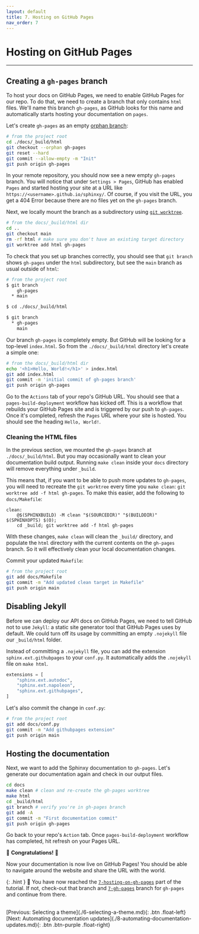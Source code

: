 ```yaml
---
layout: default
title: 7. Hosting on GitHub Pages
nav_order: 7
---
```


# Hosting on GitHub Pages

---

## Creating a `gh-pages` branch

To host your docs on GitHub Pages, we need to enable GitHub Pages for our repo. To do that, we
need to create a branch that only contains `html` files. We'll name this branch `gh-pages`, as
GitHub looks for this name and automatically starts hosting your documentation on `pages`.

Let's create `gh-pages` as an empty
[orphan branch](https://git-scm.com/docs/git-checkout#Documentation/git-checkout.txt---orphanltnew-branchgt):

```sh
# from the project root
cd ./docs/_build/html
git checkout --orphan gh-pages
git reset --hard
git commit --allow-empty -m "Init"
git push origin gh-pages
```

In your remote repository, you should now see a new empty `gh-pages` branch. You will notice that
under `Settings > Pages`, GitHub has enabled `Pages` and started hosting your site at a URL like
`https://<username>.github.io/sphinxy/`. Of course, if you visit the URL, you get a 404 Error
because there are no files yet on the `gh-pages` branch.

Next, we locally mount the branch as a subdirectory using
[`git worktree`](https://git-scm.com/docs/git-worktree).

```sh
# from the docs/_build/html dir
cd ..
git checkout main
rm -rf html # make sure you don't have an existing target directory
git worktree add html gh-pages
```

To check that you set up branches correctly, you should see that `git branch` shows `gh-pages`
under the `html` subdirectory, but see the `main` branch as usual outside of `html`:

```sh
# from the project root
$ git branch
    gh-pages
  * main

$ cd ./docs/_build/html

$ git branch
  * gh-pages
    main
```

Our branch `gh-pages` is completely empty. But GitHub will be looking for a top-level
`index.html`. So from the `./docs/_build/html` directory let's create a simple one:

```sh
# from the docs/_build/html dir
echo '<h1>Hello, World!</h1>' > index.html
git add index.html
git commit -m 'initial commit of gh-pages branch'
git push origin gh-pages
```

Go to the `Actions` tab of your repo's GitHub URL. You should see that a `pages-build-deployment`
workflow has kicked off. This is a workflow that rebuilds your GitHub Pages site and is triggered
by our push to `gh-pages`. Once it's completed, refresh the `Pages` URL where your site is hosted.
You should see the heading `Hello, World!`.

### Cleaning the HTML files

In the previous section, we mounted the `gh-pages` branch at `./docs/_build/html`. But you may
occasionally want to clean your documentation build output. Running `make clean` inside your `docs`
directory will remove everything under `_build`.

This means that, if you want to be able to push more updates to `gh-pages`, you will need to
recreate the `git worktree` every time you `make clean`: `git worktree add -f html gh-pages`. To
make this easier, add the following to `docs/Makefile`:

```make
clean:
	@$(SPHINXBUILD) -M clean "$(SOURCEDIR)" "$(BUILDDIR)" $(SPHINXOPTS) $(O);
	cd _build; git worktree add -f html gh-pages
```

With these changes, `make clean` will clean the `_build/` directory, and populate the `html`
directory with the current contents on the `gh-pages` branch. So it will effectively clean your
local documentation changes.

Commit your updated `Makefile`:

```sh
# from the project root
git add docs/Makefile
git commit -m "Add updated clean target in Makefile"
git push origin main
```

## Disabling Jekyll

Before we can deploy our API docs on GitHub Pages, we need to tell GitHub not to use `Jekyll`: a
static site generator tool that GitHub Pages uses by default. We could turn off its usage by
committing an empty `.nojekyll` file our `_build/html` folder.

Instead of committing a `.nojekyll` file, you can add the extension
`sphinx.ext.githubpages` to your `conf.py`. It automatically adds the `.nojekyll` file on
`make html`.

```py
extensions = [
    "sphinx.ext.autodoc",
    "sphinx.ext.napoleon",
    "sphinx.ext.githubpages",
]
```

Let's also commit the change in `conf.py`:

```sh
# from the project root
git add docs/conf.py
git commit -m "Add githubpages extension"
git push origin main
```

## Hosting the documentation

Next, we want to add the Sphinxy documentation to `gh-pages`. Let's generate our documentation again
and check in our output files.

```sh
cd docs
make clean # clean and re-create the gh-pages worktree
make html
cd _build/html
git branch # verify you're in gh-pages branch
git add -A
git commit -m "First documentation commit"
git push origin gh-pages
```

Go back to your repo's `Action` tab. Once `pages-build-deployment` workflow has completed, hit
refresh on your Pages URL.

🎉 **Congratulations!** 🎉

Now your documentation is now live on GitHub Pages! You should be able to navigate around the
website and share the URL with the world.

{: .hint }
🙌 You have now reached the
[`7-hosting-on-gh-pages`](https://github.com/aelsayed95/sphinxy/tree/7-hosting-on-gh-pages) part
of the tutorial. If not, check-out that branch and
[`7-gh-pages`](https://github.com/aelsayed95/sphinxy/tree/7-gh-pages) branch for `gh-pages` and
continue from there.

<br />
[Previous: Selecting a theme](./6-selecting-a-theme.md){: .btn .float-left}
[Next: Automating documentation updates](./8-automating-documentation-updates.md){: .btn .btn-purple .float-right}
<br />
